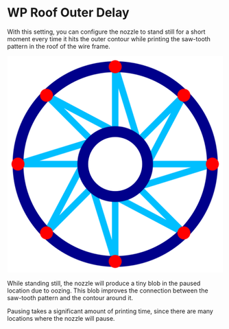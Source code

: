 WP Roof Outer Delay
====
With this setting, you can configure the nozzle to stand still for a short moment every time it hits the outer contour while printing the saw-tooth pattern in the roof of the wire frame.

![The red dots are locations where the nozzle will pause](images/wireframe_roof_outer_delay.svg)

While standing still, the nozzle will produce a tiny blob in the paused location due to oozing. This blob improves the connection between the saw-tooth pattern and the contour around it.

Pausing takes a significant amount of printing time, since there are many locations where the nozzle will pause.